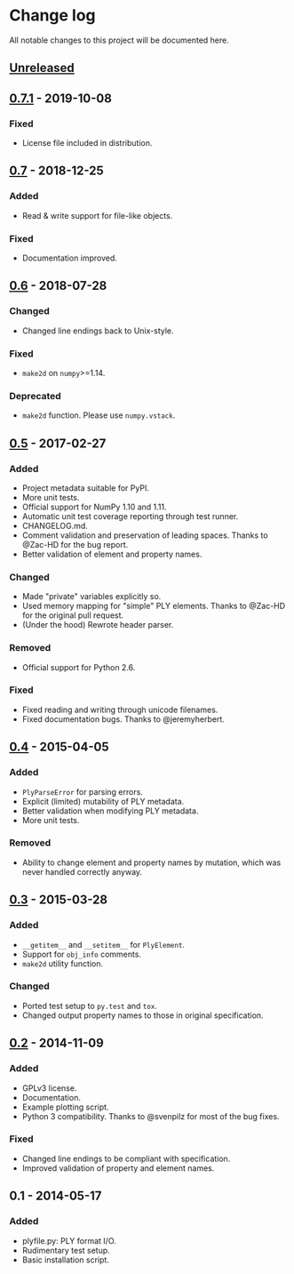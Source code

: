 # Change log

All notable changes to this project will be documented here.

## [Unreleased]

## [0.7.1] - 2019-10-08
### Fixed
- License file included in distribution.

## [0.7] - 2018-12-25
### Added
- Read & write support for file-like objects.

### Fixed
- Documentation improved.

## [0.6] - 2018-07-28
### Changed
- Changed line endings back to Unix-style.

### Fixed
- `make2d` on `numpy`>=1.14.

### Deprecated
- `make2d` function. Please use `numpy.vstack`.

## [0.5] - 2017-02-27
### Added
- Project metadata suitable for PyPI.
- More unit tests.
- Official support for NumPy 1.10 and 1.11.
- Automatic unit test coverage reporting through test runner.
- CHANGELOG.md.
- Comment validation and preservation of leading spaces.  Thanks to
  @Zac-HD for the bug report.
- Better validation of element and property names.

### Changed
- Made "private" variables explicitly so.
- Used memory mapping for "simple" PLY elements.  Thanks to @Zac-HD for
  the original pull request.
- (Under the hood) Rewrote header parser.

### Removed
- Official support for Python 2.6.

### Fixed
- Fixed reading and writing through unicode filenames.
- Fixed documentation bugs.  Thanks to @jeremyherbert.

## [0.4] - 2015-04-05
### Added
- `PlyParseError` for parsing errors.
- Explicit (limited) mutability of PLY metadata.
- Better validation when modifying PLY metadata.
- More unit tests.

### Removed
- Ability to change element and property names by mutation, which was
  never handled correctly anyway.

## [0.3] - 2015-03-28
### Added
- `__getitem__` and `__setitem__` for `PlyElement`.
- Support for `obj_info` comments.
- `make2d` utility function.

### Changed
- Ported test setup to `py.test` and `tox`.
- Changed output property names to those in original specification.

## [0.2] - 2014-11-09
### Added
- GPLv3 license.
- Documentation.
- Example plotting script.
- Python 3 compatibility.  Thanks to @svenpilz for most of the bug fixes.

### Fixed
- Changed line endings to be compliant with specification.
- Improved validation of property and element names.

## 0.1 - 2014-05-17
### Added
- plyfile.py: PLY format I/O.
- Rudimentary test setup.
- Basic installation script.

[Unreleased]: https://github.com/dranjan/python-plyfile/compare/v0.7.1...HEAD
[0.7.1]: https://github.com/dranjan/python-plyfile/compare/v0.7...v0.7.1
[0.7]: https://github.com/dranjan/python-plyfile/compare/v0.6...v0.7
[0.6]: https://github.com/dranjan/python-plyfile/compare/v0.5...v0.6
[0.5]: https://github.com/dranjan/python-plyfile/compare/v0.4...v0.5
[0.4]: https://github.com/dranjan/python-plyfile/compare/v0.3...v0.4
[0.3]: https://github.com/dranjan/python-plyfile/compare/v0.2...v0.3
[0.2]: https://github.com/dranjan/python-plyfile/compare/v0.1...v0.2
